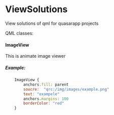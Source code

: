 # ViewSolutions
View solutions of qml for quasarapp projects


QML classes:
#### ImageView
This is animate image viewer 
##### Example:
``` qml
    ImageView {
        anchors.fill: parent
        soucre:  "qrc:/img/images/example.png"
        text: "exampele"
        anchors.margins: 100
        borderColor: "red"
    }
```